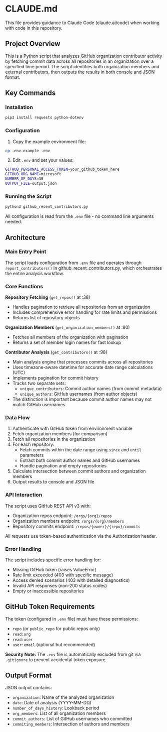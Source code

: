 # CLAUDE.md

This file provides guidance to Claude Code (claude.ai/code) when working with code in this repository.

## Project Overview

This is a Python script that analyzes GitHub organization contributor activity by fetching commit data across all repositories in an organization over a specified time period. The script identifies both organization members and external contributors, then outputs the results in both console and JSON format.

## Key Commands

### Installation
```bash
pip3 install requests python-dotenv
```

### Configuration
1. Copy the example environment file:
```bash
cp .env.example .env
```

2. Edit `.env` and set your values:
```bash
GITHUB_PERSONAL_ACCESS_TOKEN=your_github_token_here
GITHUB_ORG_NAME=microsoft
NUMBER_OF_DAYS=30
OUTPUT_FILE=output.json
```

### Running the Script
```bash
python3 github_recent_contributors.py
```

All configuration is read from the `.env` file - no command line arguments needed.

## Architecture

### Main Entry Point
The script loads configuration from `.env` file and operates through `report_contributors()` in github_recent_contributors.py, which orchestrates the entire analysis workflow.

### Core Functions

**Repository Fetching** (`get_repos()` at :38)
- Handles pagination to retrieve all repositories from an organization
- Includes comprehensive error handling for rate limits and permissions
- Returns list of repository objects

**Organization Members** (`get_organization_members()` at :80)
- Fetches all members of the organization with pagination
- Returns a set of member login names for fast lookup

**Contributor Analysis** (`get_contributors()` at :98)
- Main analysis engine that processes commits across all repositories
- Uses timezone-aware datetime for accurate date range calculations (UTC)
- Implements pagination for commit history
- Tracks two separate sets:
  - `unique_contributors`: Commit author names (from commit metadata)
  - `unique_authors`: GitHub usernames (from author objects)
- The distinction is important because commit author names may not match GitHub usernames

### Data Flow

1. Authenticate with GitHub token from environment variable
2. Fetch organization members (for comparison)
3. Fetch all repositories in the organization
4. For each repository:
   - Fetch commits within the date range using `since` and `until` parameters
   - Extract both commit author names and GitHub usernames
   - Handle pagination and empty repositories
5. Calculate intersection between commit authors and organization members
6. Output results to console and JSON file

### API Interaction

The script uses GitHub REST API v3 with:
- Organization repos endpoint: `/orgs/{org}/repos`
- Organization members endpoint: `/orgs/{org}/members`
- Repository commits endpoint: `/repos/{owner}/{repo}/commits`

All requests use token-based authentication via the Authorization header.

### Error Handling

The script includes specific error handling for:
- Missing GitHub token (raises ValueError)
- Rate limit exceeded (403 with specific message)
- Access denied scenarios (403 with detailed diagnostics)
- Invalid API responses (non-200 status codes)
- Empty or inaccessible repositories

## GitHub Token Requirements

The token (configured in `.env` file) must have these permissions:
- `repo` (or `public_repo` for public repos only)
- `read:org`
- `read:user`
- `user:email` (optional but recommended)

**Security Note:** The `.env` file is automatically excluded from git via `.gitignore` to prevent accidental token exposure.

## Output Format

JSON output contains:
- `organization`: Name of the analyzed organization
- `date`: Date of analysis (YYYY-MM-DD)
- `number_of_days_history`: Lookback period
- `org_members`: List of all organization members
- `commit_authors`: List of GitHub usernames who committed
- `commiting_members`: Intersection of authors and members

